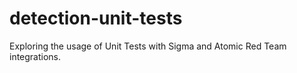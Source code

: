 # detection-unit-tests
Exploring the usage of Unit Tests with Sigma and Atomic Red Team integrations.
